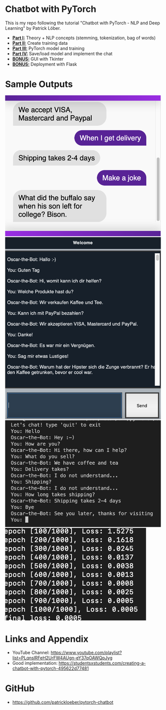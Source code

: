 # Chatbot with PyTorch

This is my repo following the tutorial "Chatbot with PyTorch - NLP and Deep Learning" by Patrick Löber.

* **[Part I:](https://github.com/nihathalici/Chatbot-with-PyTorch/tree/main/Part-01)** Theory + NLP concepts (stemming, tokenization, bag of words)
* **[Part II:](https://github.com/nihathalici/Chatbot-with-PyTorch/tree/main/Part-02)** Create training data
* **[Part III:](https://github.com/nihathalici/Chatbot-with-PyTorch/tree/main/Part-03)** PyTorch model and training
* **[Part IV:](https://github.com/nihathalici/Chatbot-with-PyTorch/tree/main/Part-04)** Save/load model and implement the chat
* **[BONUS:](https://github.com/nihathalici/Chatbot-with-PyTorch/tree/main/Part-05)** GUI with Tkinter
* **[BONUS:](https://github.com/nihathalici/Chatbot-with-PyTorch/tree/main/Part-06)** Deployment with Flask



Sample Outputs
========================================================

![Deployment with Flask](https://github.com/nihathalici/Chatbot-with-PyTorch/blob/main/screenshots/deployment_with_flask.png)
![Tkinter App Chat](https://github.com/nihathalici/Chatbot-with-PyTorch/blob/main/screenshots/tkinter_app_chat.png)
![CLI Chat](https://github.com/nihathalici/Chatbot-with-PyTorch/blob/main/screenshots/CLI_chat.png)
![Training Loop](https://github.com/nihathalici/Chatbot-with-PyTorch/blob/main/screenshots/training_loop.png)


Links and Appendix
========================================================

- YouTube Channel: https://www.youtube.com/playlist?list=PLqnslRFeH2UrFW4AUgn-eY37qOAWQpJyg
- Good implementation: https://studentsxstudents.com/creating-a-chatbot-with-pytorch-495622d77481


GitHub
========================================================

- https://github.com/patrickloeber/pytorch-chatbot

